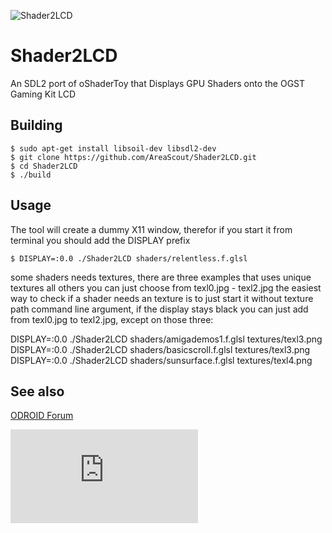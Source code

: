 ![Shader2LCD](http://www.hardkernel.com/main/_Files/prdt/2018/201805/201805120009102637.jpg)

# Shader2LCD
An SDL2 port of oShaderToy that Displays GPU Shaders onto the OGST Gaming Kit LCD 

## Building

```
$ sudo apt-get install libsoil-dev libsdl2-dev
$ git clone https://github.com/AreaScout/Shader2LCD.git
$ cd Shader2LCD
$ ./build
```

## Usage

The tool will create a dummy X11 window, therefor if you start it from terminal you should add the DISPLAY prefix

```
$ DISPLAY=:0.0 ./Shader2LCD shaders/relentless.f.glsl
```

some shaders needs textures, there are three examples that uses unique textures all others you can just choose from texl0.jpg - texl2.jpg
the easiest way to check if a shader needs an texture is to just start it without texture path command line argument, if the display 
stays black you can just add from texl0.jpg to texl2.jpg, except on those three:

DISPLAY=:0.0 ./Shader2LCD shaders/amigademos1.f.glsl textures/texl3.png
DISPLAY=:0.0 ./Shader2LCD shaders/basicscroll.f.glsl textures/texl3.png
DISPLAY=:0.0 ./Shader2LCD shaders/sunsurface.f.glsl textures/texl4.png

## See also

[ODROID Forum](https://forum.odroid.com/viewtopic.php?f=156&t=30979&p=223798#p223798)

![Shader2LCD2](https://forum.odroid.com/download/file.php?id=7403)



